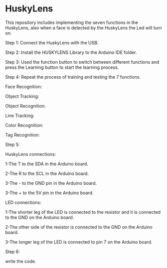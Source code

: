 # HuskyLens
This repository includes implementing the seven functions in the HuskyLens, also when a face is detected by the HuskyLens the Led will turn on.


Step 1:
Connect the HuskyLens with the USB.


Step 2:
Install the HUSKYLENS Library to the Arduino IDE folder. 



Step 3:
Used the function button to switch between different functions and press the Learning button to start the learning process. 


Step 4:
Repeat the process of training and testing the 7 functions. 



Face Recognition:


Object Tracking:


Object Recognition:


Line Tracking:


Color Recognition:


Tag Recognition:



Step 5:

HuskyLens connections:

1-The T to the SDA in the Arduino board. 

2-The R to the SCL in the Arduino board. 

3-The - to the GND pin in the Arduino board.

3-The + to the 5V pin in the Arduino board.

LED connections:

1-The shorter leg of the LED is connected to the resistor and it is connected to the GND on the Arduino board.

2-The other side of the resistor is connected to the GND on the Arduino board.

3-The longer leg of the LED is connected to pin 7 on the Arduino board.



Step 6:

write the code.
